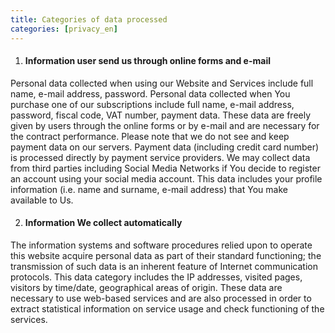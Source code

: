 ```yaml
---
title: Categories of data processed
categories: [privacy_en]
---
```


1. #### Information user send us through online forms and e-mail
Personal data collected when using our Website and Services include full name, e-mail address, password.
Personal data collected when You purchase one of our subscriptions include full name, e-mail address, password, fiscal code, VAT number, payment data.
These data are freely given by users through the online forms or by e-mail and are necessary for the contract performance. Please note that we do not see and keep payment data on our servers. Payment data (including credit card number) is processed directly by payment service providers.
We may collect data from third parties including Social Media Networks if You decide to register an account using your social media account. This data includes your profile information (i.e. name and surname, e-mail address) that You make available to Us.


2. #### Information We collect automatically
The information systems and software procedures relied upon to operate this website acquire personal data as part of their standard functioning; the transmission of such data is an inherent feature of Internet communication protocols. This data category includes the IP addresses, visited pages, visitors by time/date, geographical areas of origin. These data are necessary to use web-based services and are also processed in order to extract statistical information on service usage and check functioning of the services.

